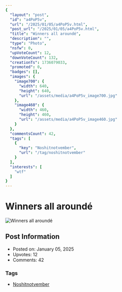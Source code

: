 ```yaml
---
{
  "layout": "post",
  "id": "a4PoP5v",
  "url": "/2025/01/05/a4PoP5v.html",
  "post_url": "/2025/01/05/a4PoP5v.html",
  "title": "Winners all aroundé",
  "description": "",
  "type": "Photo",
  "nsfw": 0,
  "upVoteCount": 12,
  "downVoteCount": 132,
  "creationTs": 1736079033,
  "promoted": 0,
  "badges": [],
  "images": {
    "image700": {
      "width": 640,
      "height": 640,
      "url": "/assets/media/a4PoP5v_image700.jpg"
    },
    "image460": {
      "width": 460,
      "height": 460,
      "url": "/assets/media/a4PoP5v_image460.jpg"
    }
  },
  "commentsCount": 42,
  "tags": [
    {
      "key": "Noshitnotvember",
      "url": "/tag/noshitnotvember"
    }
  ],
  "interests": [
    "wtf"
  ]
}
---
```


# Winners all aroundé

![Winners all aroundé](/assets/media/a4PoP5v_image700.jpg)

## Post Information

- Posted on: January 05, 2025
- Upvotes: 12
- Comments: 42

### Tags

- [Noshitnotvember](/tag/Noshitnotvember)
